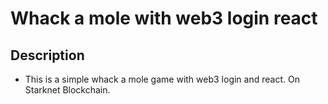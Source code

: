 # Whack a mole with web3 login react

## Description
* This is a simple whack a mole game with web3 login and react. On Starknet Blockchain. 
